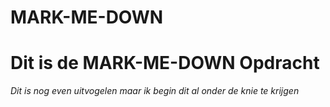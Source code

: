 # MARK-ME-DOWN
<h1>Dit is de MARK-ME-DOWN Opdracht</h1>
<i>Dit is nog even uitvogelen</i>
<i>maar ik begin dit al onder de knie te krijgen</i>

